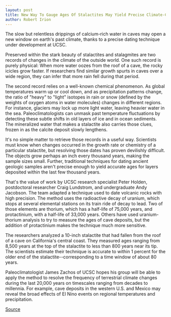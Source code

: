 ```yaml
---
layout: post
title: New Way To Gauge Ages Of Stalactites May Yield Precise Climate-Change Tool
author: Robert Irion
---
```


The slow but relentless drippings of calcium-rich water in caves may open a new window on earth's past climate, thanks to a precise dating technique under development at UCSC.

Preserved within the stark beauty of stalactites and stalagmites are two records of changes in the climate of the outside world. One such record is purely physical: When more water oozes from the roof of a cave, the rocky icicles grow faster. If researchers find similar growth spurts in caves over a wide region, they can infer that more rain fell during that period.

The second record relies on a well-known chemical phenomenon. As global temperatures warm up or cool down, and as precipitation patterns change, the ratio of "heavy" to "light" isotopes in rain or snow (defined by the weights of oxygen atoms in water molecules) changes in different regions. For instance, glaciers may lock up more light water, leaving heavier water in the sea. Paleoclimatologists can unmask past temperature fluctuations by detecting these subtle shifts in old layers of ice and in ocean sediments. The mineralized water that makes a stalactite also carries those clues, frozen in as the calcite deposit slowly lengthens.

It's no simple matter to retrieve those records in a useful way. Scientists must know when changes occurred in the growth rate or chemistry of a particular stalactite, but resolving those dates has proven devilishly difficult. The objects grow perhaps an inch every thousand years, making the sample sizes small. Further, traditional techniques for dating ancient geologic samples aren't precise enough to yield accurate ages for layers deposited within the last few thousand years.

That's the value of work by UCSC research specialist Peter Holden, postdoctoral researcher Craig Lundstrom, and undergraduate Andy Jacobson. The team adapted a technique used to date volcanic rocks with high precision. The method uses the radioactive decay of uranium, which stops at several elemental stations on its train ride of decay to lead. Two of those elements are thorium, which has a half-life of 75,000 years, and protactinium, with a half-life of 33,000 years. Others have used uranium-thorium analysis to try to measure the ages of cave deposits, but the addition of protactinium makes the technique much more sensitive.

The researchers analyzed a 10-inch stalactite that had fallen from the roof of a cave on California's central coast. They measured ages ranging from 8,500 years at the top of the stalactite to less than 800 years near its tip. The scientists estimate their technique is accurate to within 1 percent for the older end of the stalactite--corresponding to a time window of about 80 years.

Paleoclimatologist James Zachos of UCSC hopes his group will be able to apply the method to resolve the frequency of terrestrial climate changes during the last 20,000 years on timescales ranging from decades to millennia. For example, cave deposits in the western U.S. and Mexico may reveal the broad effects of El Nino events on regional temperatures and precipitation.

[Source](http://www1.ucsc.edu/oncampus/currents/97-01-06/research1.htm "Permalink to Research Update")
